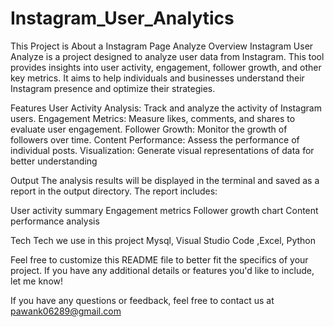 # Instagram_User_Analytics
This Project is About a Instagram Page Analyze
Overview
Instagram User Analyze is a project designed to analyze user data from Instagram. This tool provides insights into user activity, engagement, follower growth, and other key metrics. It aims to help individuals and businesses understand their Instagram presence and optimize their strategies.

Features
User Activity Analysis: Track and analyze the activity of Instagram users.
Engagement Metrics: Measure likes, comments, and shares to evaluate user engagement.
Follower Growth: Monitor the growth of followers over time.
Content Performance: Assess the performance of individual posts.
Visualization: Generate visual representations of data for better understanding

Output
The analysis results will be displayed in the terminal and saved as a report in the output directory. The report includes:

User activity summary
Engagement metrics
Follower growth chart
Content performance analysis

 Tech
 Tech we use in this project Mysql, Visual Studio Code ,Excel, Python 

Feel free to customize this README file to better fit the specifics of your project. If you have any additional details or features you'd like to include, let me know!

If you have any questions or feedback, feel free to contact us at pawank06289@gmail.com

